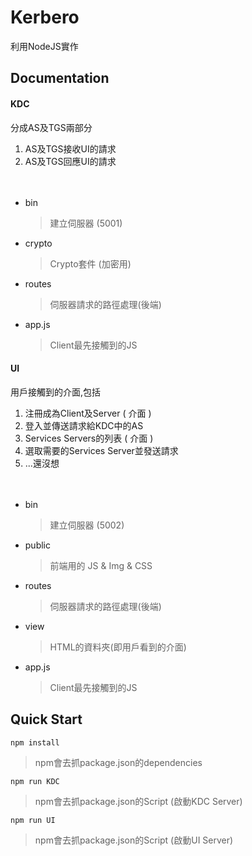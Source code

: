 # Kerbero

利用NodeJS實作

## Documentation

#### KDC
分成AS及TGS兩部分
1. AS及TGS接收UI的請求
2. AS及TGS回應UI的請求
<br><br><br>
 * bin
	> 建立伺服器 (5001)
 * crypto
 	> Crypto套件 (加密用)
 * routes
 	> 伺服器請求的路徑處理(後端)
 * app.js
 	> Client最先接觸到的JS

#### UI
用戶接觸到的介面,包括
1. 注冊成為Client及Server ( 介面 )
2. 登入並傳送請求給KDC中的AS
3. Services Servers的列表 ( 介面 )
4. 選取需要的Services Server並發送請求
5. ...還沒想
<br><br><br>
 * bin
	> 建立伺服器 (5002)
 * public
 	> 前端用的 JS & Img & CSS
 * routes
 	> 伺服器請求的路徑處理(後端)
 * view
 	> HTML的資料夾(即用戶看到的介面)
 * app.js
 	> Client最先接觸到的JS


## Quick Start

```
npm install
```
> npm會去抓package.json的dependencies

```
npm run KDC
```
> npm會去抓package.json的Script (啟動KDC Server)


```
npm run UI
```
> npm會去抓package.json的Script (啟動UI Server)
